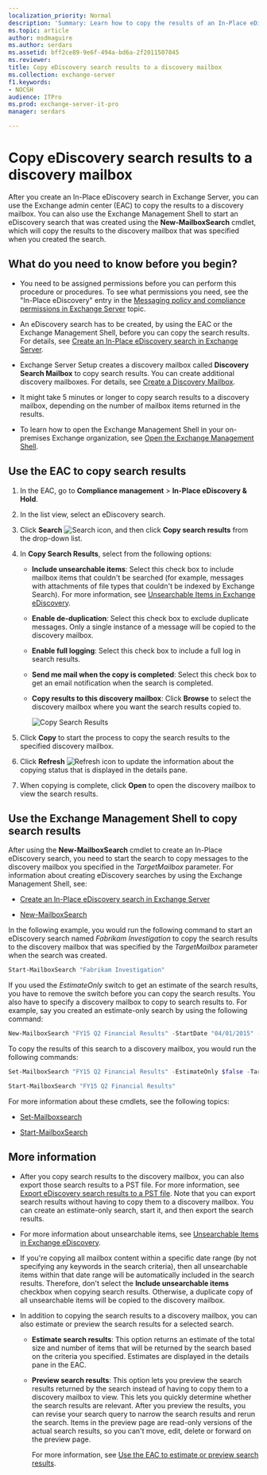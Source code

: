```yaml
---
localization_priority: Normal
description: 'Summary: Learn how to copy the results of an In-Place eDiscovery search to a discovery mailbox in Exchange Server 2016 and Exchange Server 2019.'
ms.topic: article
author: msdmaguire
ms.author: serdars
ms.assetid: bff2ce89-9e6f-494a-bd6a-2f2011507845
ms.reviewer:
title: Copy eDiscovery search results to a discovery mailbox
ms.collection: exchange-server
f1.keywords:
- NOCSH
audience: ITPro
ms.prod: exchange-server-it-pro
manager: serdars

---
```


# Copy eDiscovery search results to a discovery mailbox

After you create an In-Place eDiscovery search in Exchange Server, you can use the Exchange admin center (EAC) to copy the results to a discovery mailbox. You can also use the Exchange Management Shell to start an eDiscovery search that was created using the **New-MailboxSearch** cmdlet, which will copy the results to the discovery mailbox that was specified when you created the search.

## What do you need to know before you begin?

- You need to be assigned permissions before you can perform this procedure or procedures. To see what permissions you need, see the "In-Place eDiscovery" entry in the [Messaging policy and compliance permissions in Exchange Server](../../permissions/feature-permissions/policy-and-compliance-permissions.md) topic.

- An eDiscovery search has to be created, by using the EAC or the Exchange Management Shell, before you can copy the search results. For details, see [Create an In-Place eDiscovery search in Exchange Server](create-searches.md).

- Exchange Server Setup creates a discovery mailbox called **Discovery Search Mailbox** to copy search results. You can create additional discovery mailboxes. For details, see [Create a Discovery Mailbox](../../../ExchangeServer2013/create-a-discovery-mailbox-exchange-2013-help.md).

- It might take 5 minutes or longer to copy search results to a discovery mailbox, depending on the number of mailbox items returned in the results.

- To learn how to open the Exchange Management Shell in your on-premises Exchange organization, see [Open the Exchange Management Shell](/powershell/exchange/open-the-exchange-management-shell).

## Use the EAC to copy search results

1. In the EAC, go to **Compliance management** \> **In-Place eDiscovery & Hold**.

2. In the list view, select an eDiscovery search.

3. Click **Search** ![Search icon](../../media/ITPro_EAC_.png), and then click **Copy search results** from the drop-down list.

4. In **Copy Search Results**, select from the following options:

   - **Include unsearchable items**: Select this check box to include mailbox items that couldn't be searched (for example, messages with attachments of file types that couldn't be indexed by Exchange Search). For more information, see [Unsearchable Items in Exchange eDiscovery](../../../ExchangeServer2013/unsearchable-items-in-exchange-ediscovery-exchange-2013-help.md).

   - **Enable de-duplication**: Select this check box to exclude duplicate messages. Only a single instance of a message will be copied to the discovery mailbox.

   - **Enable full logging**: Select this check box to include a full log in search results.

   - **Send me mail when the copy is completed**: Select this check box to get an email notification when the search is completed.

   - **Copy results to this discovery mailbox**: Click **Browse** to select the discovery mailbox where you want the search results copied to.

     ![Copy Search Results](../../media/TA_MRM_CopySearchResults.gif)

5. Click **Copy** to start the process to copy the search results to the specified discovery mailbox.

6. Click **Refresh** ![Refresh icon](../../media/ITPro_EAC_RefreshIcon.png) to update the information about the copying status that is displayed in the details pane.

7. When copying is complete, click **Open** to open the discovery mailbox to view the search results.

## Use the Exchange Management Shell to copy search results

After using the **New-MailboxSearch** cmdlet to create an In-Place eDiscovery search, you need to start the search to copy messages to the discovery mailbox you specified in the _TargetMailbox_ parameter. For information about creating eDiscovery searches by using the Exchange Management Shell, see:

- [Create an In-Place eDiscovery search in Exchange Server](create-searches.md)

- [New-MailboxSearch](/powershell/module/exchange/new-mailboxsearch)

In the following example, you would run the following command to start an eDiscovery search named *Fabrikam Investigation* to copy the search results to the discovery mailbox that was specified by the _TargetMailbox_ parameter when the search was created.

```PowerShell
Start-MailboxSearch "Fabrikam Investigation"
```

If you used the _EstimateOnly_ switch to get an estimate of the search results, you have to remove the switch before you can copy the search results. You also have to specify a discovery mailbox to copy to search results to. For example, say you created an estimate-only search by using the following command:

```PowerShell
New-MailboxSearch "FY15 Q2 Financial Results" -StartDate "04/01/2015" -EndDate "06/30/2015" -SourceMailboxes "DG-Finance" -SearchQuery '"Financial" AND "Fabrikam"' -EstimateOnly -IncludeUnsearchableItems

```

To copy the results of this search to a discovery mailbox, you would run the following commands:

```PowerShell
Set-MailboxSearch "FY15 Q2 Financial Results" -EstimateOnly $false -TargetMailbox "Discovery Search Mailbox"
```

```PowerShell
Start-MailboxSearch "FY15 Q2 Financial Results"
```

For more information about these cmdlets, see the following topics:

- [Set-Mailboxsearch](/powershell/module/exchange/set-mailboxsearch)

- [Start-MailboxSearch](/powershell/module/exchange/start-mailboxsearch)

## More information

- After you copy search results to the discovery mailbox, you can also export those search results to a PST file. For more information, see [Export eDiscovery search results to a PST file](export-results-to-pst.md). Note that you can export search results without having to copy them to a discovery mailbox. You can create an estimate-only search, start it, and then export the search results.

- For more information about unsearchable items, see [Unsearchable Items in Exchange eDiscovery](../../../ExchangeServer2013/unsearchable-items-in-exchange-ediscovery-exchange-2013-help.md).

- If you're copying all mailbox content within a specific date range (by not specifying any keywords in the search criteria), then all unsearchable items within that date range will be automatically included in the search results. Therefore, don't select the **Include unsearchable items** checkbox when copying search results. Otherwise, a duplicate copy of all unsearchable items will be copied to the discovery mailbox.

- In addition to copying the search results to a discovery mailbox, you can also estimate or preview the search results for a selected search.

  - **Estimate search results**: This option returns an estimate of the total size and number of items that will be returned by the search based on the criteria you specified. Estimates are displayed in the details pane in the EAC.

  - **Preview search results**: This option lets you preview the search results returned by the search instead of having to copy them to a discovery mailbox to view. This lets you quickly determine whether the search results are relevant. After you preview the results, you can revise your search query to narrow the search results and rerun the search. Items in the preview page are read-only versions of the actual search results, so you can't move, edit, delete or forward on the preview page.

    For more information, see [Use the EAC to estimate or preview search results](create-searches.md#use-the-eac-to-estimate-or-preview-search-results).